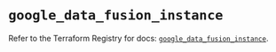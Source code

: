 # `google_data_fusion_instance`

Refer to the Terraform Registry for docs: [`google_data_fusion_instance`](https://registry.terraform.io/providers/hashicorp/google/6.50.0/docs/resources/data_fusion_instance).
